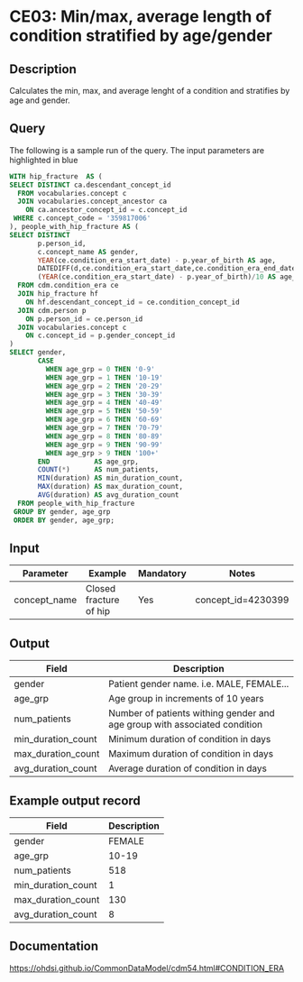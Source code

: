<!---
Group:condition era
Name:CE03 Min/max, average length of condition stratified by age/gender
Author: Alberto Labarga
CDM Version: 5.4
-->

# CE03: Min/max, average length of condition stratified by age/gender

## Description
Calculates the min, max, and average lenght of a condition and stratifies by age and gender.

## Query
The following is a sample run of the query. The input parameters are highlighted in blue

```sql
WITH hip_fracture  AS (
SELECT DISTINCT ca.descendant_concept_id
  FROM vocabularies.concept c
  JOIN vocabularies.concept_ancestor ca
    ON ca.ancestor_concept_id = c.concept_id
 WHERE c.concept_code = '359817006'
), people_with_hip_fracture AS (
SELECT DISTINCT
       p.person_id,
       c.concept_name AS gender,
       YEAR(ce.condition_era_start_date) - p.year_of_birth AS age,
       DATEDIFF(d,ce.condition_era_start_date,ce.condition_era_end_date) + 1 AS duration,
       (YEAR(ce.condition_era_start_date) - p.year_of_birth)/10 AS age_grp
  FROM cdm.condition_era ce
  JOIN hip_fracture hf  
    ON hf.descendant_concept_id = ce.condition_concept_id
  JOIN cdm.person p
    ON p.person_id = ce.person_id
  JOIN vocabularies.concept c
    ON c.concept_id = p.gender_concept_id
)
SELECT gender,
       CASE
         WHEN age_grp = 0 THEN '0-9'
         WHEN age_grp = 1 THEN '10-19'
         WHEN age_grp = 2 THEN '20-29'
         WHEN age_grp = 3 THEN '30-39'
         WHEN age_grp = 4 THEN '40-49'
         WHEN age_grp = 5 THEN '50-59'
         WHEN age_grp = 6 THEN '60-69'
         WHEN age_grp = 7 THEN '70-79'
         WHEN age_grp = 8 THEN '80-89'
         WHEN age_grp = 9 THEN '90-99'
         WHEN age_grp > 9 THEN '100+'
       END           AS age_grp,
       COUNT(*)      AS num_patients,
       MIN(duration) AS min_duration_count,
       MAX(duration) AS max_duration_count,
       AVG(duration) AS avg_duration_count
  FROM people_with_hip_fracture
 GROUP BY gender, age_grp
 ORDER BY gender, age_grp;
```

## Input

|  Parameter |  Example |  Mandatory |  Notes |
| --- | --- | --- | --- |
| concept_name | Closed fracture of hip |  Yes |  concept_id=4230399 |


## Output

|  Field |  Description |
| --- | --- |
| gender | Patient gender name. i.e. MALE, FEMALE... |
| age_grp | Age group in increments of 10 years |
| num_patients | Number of patients withing gender and age group with associated condition |
| min_duration_count | Minimum duration of condition in days |
| max_duration_count | Maximum duration of condition in days |
| avg_duration_count | Average duration of condition in days |

## Example output record

|  Field |  Description |
| --- | --- |
| gender |  FEMALE |
| age_grp |  10-19 |
| num_patients |  518 |
| min_duration_count |  1 |
| max_duration_count | 130  |
| avg_duration_count |  8 |

## Documentation
https://ohdsi.github.io/CommonDataModel/cdm54.html#CONDITION_ERA
